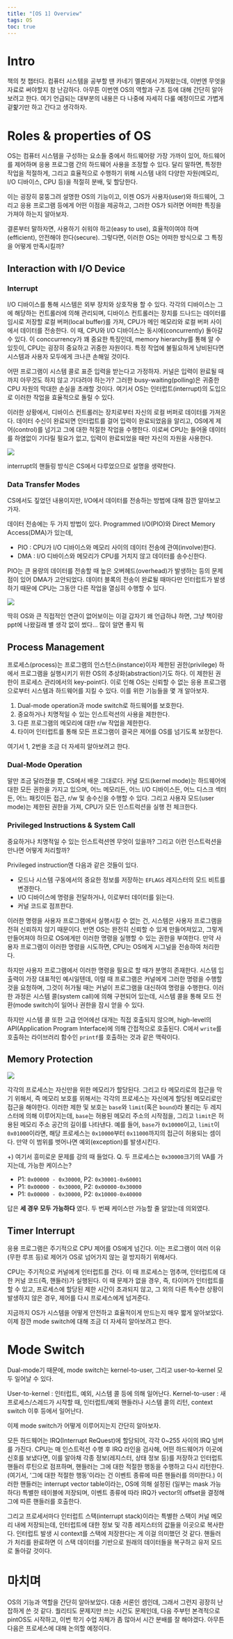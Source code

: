 ```yaml
---
title: "[OS 1] Overview"
tags: OS
toc: true
---
```


# Intro
책의 첫 챕터다. 컴퓨터 시스템을 공부할 땐 카네기 멜론에서 가져왔는데, 이번엔 무엇을 자료로 써야할지 참 난감하다. 아무튼 이번엔 OS의 역할과 구조 등에 대해 간단히 알아보려고 한다. 여기 언급되는 대부분의 내용은 다 나중에 자세히 다룰 예정이므로 가볍게 겉핥기만 하고 간다고 생각하자.


# Roles & properties of OS
OS는 컴퓨터 시스템을 구성하는 요소들 중에서 하드웨어랑 가장 가까이 있어, 하드웨어를 제어하며 응용 프로그램 간의 하드웨어 사용을 조정할 수 있다. 달리 말하면, 특정한 작업을 적절하게, 그리고 효율적으로 수행하기 위해 시스템 내의 다양한 자원(메모리, I/O 디바이스, CPU 등)을 적절히 분배, 및 할당한다.

이는 굉장히 뭉뚱그려 설명한 OS의 기능이고, 이젠 OS가 사용자(user)와 하드웨어, 그리고 응용 프로그램 등에게 어떤 이점을 제공하고, 그러한 OS가 되려면 어떠한 특징을 가져야 하는지 알아보자.

결론부터 말하자면, 사용하기 쉬워야 하고(easy to use), 효율적이여야 하며(efficient), 안전해야 한다(secure). 그렇다면, 이러한 OS는 어떠한 방식으로 그 특징을 어떻게 만족시킬까?

## Interaction with I/O Device
### Interrupt
I/O 디바이스를 통해 시스템은 외부 장치와 상호작용 할 수 있다. 각각의 디바이스는 그에 해당하는 컨트롤러에 의해 관리되며, 디바이스 컨트롤러는 장치를 드나드는 데이터를 임시로 저장할 로컬 버퍼(local buffer)를 가져, CPU가 메인 메모리와 로컬 버퍼 사이에서 데이터를 전송한다. 이 때, CPU와 I/O 디바이스는 동시에(concurrently) 돌아갈 수 있다. 이 conccurrency가 꽤 중요한 특징인데, memory hierarchy를 통해 알 수 있듯이, CPU는 굉장히 중요하고 귀중한 자원이다. 특정 작업에 불필요하게 낭비된다면 시스템과 사용자 모두에게 크나큰 손해일 것이다. 

어떤 프로그램이 시스템 콜로 표준 입력을 받는다고 가정하자. 커널은 입력이 완료될 때까지 아무것도 하지 않고 기다려야 하는가? 그러한 busy-waiting(polling)은 귀중한 CPU 자원의 막대한 손실을 초래할 것이다. 여기서 OS는 인터럽트(interrupt)의 도입으로 이러한 작업을 효율적으로 돌릴 수 있다.

이러한 상황에서, 디바이스 컨트롤러는 장치로부터 자신의 로컬 버퍼로 데이터를 가져온다. 데이터 수신이 완료되면 인터럽트를 걸어 입력이 완료되었음을 알리고, OS에게 제어(control)를 넘기고 그에 대한 적절한 작업을 수행한다. 이로써 CPU는 들어올 데이터를 하염없이 기다릴 필요가 없고, 입력이 완료되었을 때만 자신의 자원을 사용한다.

![](/imgs/csapp/107.png)

interrupt의 핸들링 방식은 CS에서 다루었으므로 설명을 생략한다.

### Data Transfer Modes
CS에서도 짚었던 내용이지만, I/O에서 데이터를 전송하는 방법에 대해 잠깐 알아보고 가자.

데이터 전송에는 두 가지 방법이 있다. Programmed I/O(PIO)와 Direct Memory Access(DMA)가 있는데,

- PIO : CPU가 I/O 디바이스와 메모리 사이의 데이터 전송에 관여(involve)한다.
- DMA : I/O 디바이스와 메모리가 CPU를 거치지 않고 데이터를 송수신한다.

PIO는 큰 용량의 데이터를 전송할 때 높은 오버헤드(overhead)가 발생하는 등의 문제점이 있어 DMA가 고안되었다. 데이터 블록의 전송이 완료될 때마다만 인터럽트가 발생하기 때문에 CPU는 그동안 다른 작업을 열심히 수행할 수 있다.

![](/imgs/csapp/108.png)

딱히 OS와 큰 직접적인 연관이 없어보이는 이걸 갑자기 왜 언급하냐 하면, 그냥 책이랑 ppt에 나왔길래 별 생각 없이 썼다... 많이 알면 좋지 뭐

## Process Management
프로세스(process)는 프로그램의 인스턴스(instance)이자 제한된 권한(privilege) 하에서 프로그램을 실행시키기 위한 OS의 추상화(abstraction)기도 하다. 이 제한된 권한이 프로세스 관리에서의 key-point다. 이로 인해 OS는 신뢰할 수 없는 응용 프로그램으로부터 시스템과 하드웨어를 지킬 수 있다. 이를 위한 기능들을 몇 개 알아보자.

1. Dual-mode operation과 mode switch로 하드웨어를 보호한다.
2. 중요하거나 치명적일 수 있는 인스트럭션의 사용을 제한한다.
3. 다른 프로그램의 메모리에 대한 r/w 작업을 제한한다.
4. 타이머 인터럽트를 통해 모든 프로그램이 결국은 제어를 OS를 넘기도록 보장한다.

여기서 1, 2번을 조금 더 자세히 알아보려고 한다.

### Dual-Mode Operation
말만 조금 달라졌을 뿐, CS에서 배운 그대로다. 커널 모드(kernel mode)는 하드웨어에 대한 모든 권한을 가지고 있으며, 어느 메모리든, 어느 I/O 디바이스든, 어느 디스크 섹터든, 어느 패킷이든 접근, r/w 및 송수신을 수행할 수 있다. 그리고 사용자 모드(user mode)는 제한된 권한을 가져, CPU가 모든 인스트럭션을 실행 전 체크한다.

### Privileged Instructions & System Call
중요하거나 치명적일 수 있는 인스트럭션엔 무엇이 있을까? 그리고 이런 인스트럭션을 만나면 어떻게 처리할까?

Privileged instruction엔 다음과 같은 것들이 있다.

- 모드나 시스템 구동에서의 중요한 정보를 저장하는 `EFLAGS` 레지스터의 모드 비트를 변경한다.
- I/O 디바이스에 명령을 전달하거나, 이로부터 데이터를 읽는다.
- 커널 코드로 점프한다.

이러한 명령을 사용자 프로그램에서 실행시킬 수 없는 건, 시스템은 사용자 프로그램을 전혀 신뢰하지 않기 때문이다. 반면 OS는 완전히 신뢰할 수 있게 만들어져있고, 그렇게 만들어져야 하므로 OS에게만 이러한 명령을 실행할 수 있는 권한을 부여한다. 만약 사용자 프로그램이 이러한 명령을 시도하면, CPU는 OS에게 시그널을 전송하여 처리한다.

하지만 사용자 프로그램에서 이러한 명령을 필요로 할 때가 분명히 존재한다. 시스템 입출력이 가장 대표적인 예시일텐데, 이럴 때 프로그램은 커널에게 그러한 명령을 수행할 것을 요청하며, 그것이 허가될 때는 커널이 프로그램을 대신하여 명령을 수행한다. 이러한 과정은 시스템 콜(system call)에 의해 구현되어 있는데, 시스템 콜을 통해 모드 전환(mode switch)이 일어나 권한을 잠시 얻을 수 있다. 

하지만 시스템 콜 또한 고급 언어에선 대개는 직접 호출되지 않으며, high-level의 API(Application Program Interface)에 의해 간접적으로 호출된다. C에서 `write`를 호출하는 라이브러리 함수인 `printf`를 호출하는 것과 같은 맥락이다. 

## Memory Protection

![](/imgs/csapp/109.png)

각각의 프로세스는 자신만을 위한 메모리가 할당된다. 그리고 타 메모리로의 접근을 막기 위해서, 즉 메모리 보호를 위해서는 각각의 프로세스는 자신에게 할당된 메모리로만 접근을 해야한다. 이러한 제한 및 보호는 `base`와 `limit`(혹은 `bound`)라 불리는 두 레지스터에 의해 이루어지는데, `base`는 허용된 메모리 주소의 시작점을, 그리고 `limit`은 허용된 메모리 주소 공간의 길이를 나타낸다. 예를 들어, `base`가 `0x10000`이고, `limit`이 `0x01000`이라면, 해당 프로세스는 `0x10000`부터 `0x11000`까지의 접근이 허용되는 셈이다. 만약 이 범위를 벗어나면 예외(exception)를 발생시킨다.

+) 여기서 흥미로운 문제를 강의 때 들었다.
Q. 두 프로세스는 `0x30000`크기의 VA를 가지는데, 가능한 케이스는?

- P1: `0x00000 - 0x30000`, P2: `0x30001-0x60001`
- P1: `0x00000 - 0x30000`, P2: `0x00000-0x30000`
- P1: `0x00000 - 0x30000`, P2: `0x10000-0x40000`

답은 __세 경우 모두 가능하다__ 였다. 두 번째 케이스만 가능할 줄 알았는데 의외였다.

## Timer Interrupt
응용 프로그램은 주기적으로 CPU 제어를 OS에게 넘긴다. 이는 프로그램이 여러 이유(무한 루프 등)로 제어가 OS로 넘어가지 않는 걸 방지하기 위해서다. 

CPU는 주기적으로 커널에게 인터럽트를 건다. 이 때 프로세스는 멈추며, 인터럽트에 대한 커널 코드(즉, 핸들러)가 실행된다. 이 때 문제가 없을 경우, 즉, 타이머가 인터럽트를 할 수 있고, 프로세스에 할당된 제한 시간이 초과되지 않고, 그 외의 다른 특수한 상황이 발생하지 않은 경우, 제어를 다시 프로세스에게 넘겨준다.


지금까지 OS가 시스템을 어떻게 안전하고 효율적이게 만드는지 매우 짧게 알아보았다. 이제 잠깐 mode switch에 대해 조금 더 자세히 알아보려고 한다.

# Mode Switch
Dual-mode기 때문에, mode switch는 kernel-to-user, 그리고 user-to-kernel 모두 일어날 수 있다. 

User-to-kernel : 인터럽트, 예외, 시스템 콜 등에 의해 일어난다.
Kernel-to-user : 새 프로세스/스레드가 시작할 때, 인터럽트/예외 핸들러나 시스템 콜의 리턴, context switch 이후 등에서 일어난다.

이제 mode switch가 어떻게 이루어지는지 간단히 알아보자.

모든 하드웨어는 IRQ(Interrupt ReQuest)에 할당되어, 각각 0~255 사이의 IRQ 넘버를 가진다. CPU는 매 인스트럭션 수행 후 IRQ 라인을 검사해, 어떤 하드웨어가 이곳에 신호를 보냈다면, 이를 알아채 각종 정보(레지스터, 상태 정보 등)를 저장하고 인터럽트 핸들러 루틴으로 점프하며, 핸들러는 그에 대한 적절한 행동을 수행하고 다시 리턴한다. (여기서, '그에 대한 적절한 행동'이라는 건 이벤트 종류에 따른 핸들러를 의미한다.) 이러한 핸들러는 interrupt vector table이라는, OS에 의해 설정된 (일부는 mask 가능하다) 특별한 테이블에 저장되며, 이벤트 종류에 따라 IRQ가 vector의 offset을 결정해 그에 따른 핸들러를 호출한다.

그리고 프로세서마다 인터럽트 스택(interrupt stack)이라는 특별한 스택이 커널 메모리 내에 저장되는데, 인터럽트에 대한 정보 및 각종 레지스터의 값들을 이곳으로 복사한다. 인터럽트 발생 시 context를 스택에 저장한다는 게 이걸 의미했던 것 같다. 핸들러가 처리를 완료하면 이 스택 데이터를 기반으로 원래의 데이터들을 복구하고 유저 모드로 돌아갈 것이다.


# 마치며
OS의 기능과 역할을 간단히 알아보았다. 대충 서론인 셈인데, 그래서 그런지 굉장히 난잡하게 쓴 것 같다. 퀄리티도 문제지만 쓰는 시간도 문제인데, 다음 주부턴 본격적으로 pintOS도 시작하고, 이번 학기 수업 자체가 좀 많아서 시간 분배를 잘 해야겠다. 아무튼 다음은 프로세스에 대해 논의할 예정이다.




